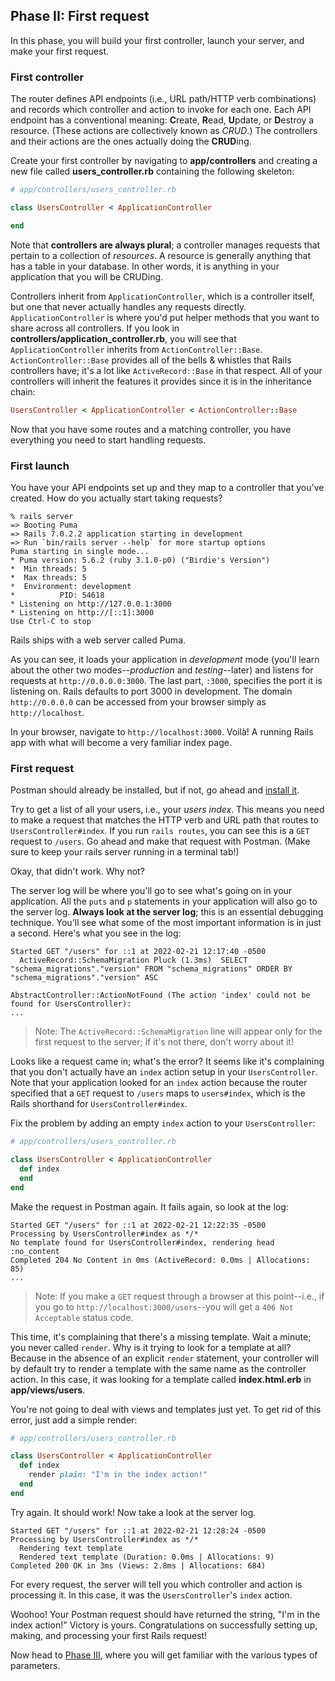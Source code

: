 ## Phase II: First request

In this phase, you will build your first controller, launch your server, and
make your first request.

### First controller

The router defines API endpoints (i.e., URL path/HTTP verb combinations) and
records which controller and action to invoke for each one. Each API endpoint
has a conventional meaning: **C**reate, **R**ead, **U**pdate, or **D**estroy a
resource. (These actions are collectively known as _CRUD_.) The
controllers and their actions are the ones actually doing the **CRUD**ing.

Create your first controller by navigating to __app/controllers__ and creating
a new file called __users_controller.rb__ containing the following skeleton:

```rb
# app/controllers/users_controller.rb

class UsersController < ApplicationController

end
```

Note that **controllers are always plural**; a controller manages requests that
pertain to a collection of _resources_. A resource is generally anything that
has a table in your database. In other words, it is anything in your application
that you will be CRUDing.

Controllers inherit from `ApplicationController`, which is a controller itself,
but one that never actually handles any requests directly.
`ApplicationController` is where you'd put helper methods that you want to share
across all controllers. If you look in
__controllers/application_controller.rb__, you will see that
`ApplicationController` inherits from `ActionController::Base`.
`ActionController::Base` provides all of the bells & whistles that Rails
controllers have; it's a lot like `ActiveRecord::Base` in that respect. All of
your controllers will inherit the features it provides since it is in the
inheritance chain:

```rb
UsersController < ApplicationController < ActionController::Base
```

Now that you have some routes and a matching controller, you have everything you
need to start handling requests.

### First launch

You have your API endpoints set up and they map to a controller that you've
created. How do you actually start taking requests?

```text
% rails server
=> Booting Puma
=> Rails 7.0.2.2 application starting in development 
=> Run `bin/rails server --help` for more startup options
Puma starting in single mode...
* Puma version: 5.6.2 (ruby 3.1.0-p0) ("Birdie's Version")
*  Min threads: 5
*  Max threads: 5
*  Environment: development
*          PID: 54618
* Listening on http://127.0.0.1:3000
* Listening on http://[::1]:3000
Use Ctrl-C to stop
```

Rails ships with a web server called Puma.

As you can see, it loads your application in _development_ mode (you'll learn
about the other two modes--_production_ and _testing_--later) and listens for
requests at `http://0.0.0.0:3000`. The last part, `:3000`, specifies the port it
is listening on. Rails defaults to port 3000 in development. The domain
`http://0.0.0.0` can be accessed from your browser simply as `http://localhost`.

In your browser, navigate to `http://localhost:3000`. Voilà! A running Rails app
with what will become a very familiar index page.

### First request

Postman should already be installed, but if not, go ahead and [install
it][postman].

Try to get a list of all your users, i.e., your _users index_. This means you
need to make a request that matches the HTTP verb and URL path that routes to
`UsersController#index`. If you run `rails routes`, you can see this is a
`GET` request to `/users`. Go ahead and make that request with Postman. (Make
sure to keep your rails server running in a terminal tab!)

Okay, that didn't work. Why not?

The server log will be where you'll go to see what's going on in your
application. All the `puts` and `p` statements in your application will also go
to the server log. **Always look at the server log**; this is an essential
debugging technique. You'll see what some of the most important information is
in just a second. Here's what you see in the log:

```text
Started GET "/users" for ::1 at 2022-02-21 12:17:40 -0500
  ActiveRecord::SchemaMigration Pluck (1.3ms)  SELECT "schema_migrations"."version" FROM "schema_migrations" ORDER BY "schema_migrations"."version" ASC
  
AbstractController::ActionNotFound (The action 'index' could not be found for UsersController):
...
```

> Note: The `ActiveRecord::SchemaMigration` line will appear only for the first
> request to the server; if it's not there, don't worry about it!

Looks like a request came in; what's the error? It seems like it's complaining
that you don't actually have an `index` action setup in your `UsersController`.
Note that your application looked for an `index` action because the router
specified that a `GET` request to `/users` maps to `users#index`, which is the
Rails shorthand for `UsersController#index`.

Fix the problem by adding an empty `index` action to your `UsersController`:

```ruby
# app/controllers/users_controller.rb

class UsersController < ApplicationController
  def index
  end
end
```

Make the request in Postman again. It fails again, so look at the log:

```text
Started GET "/users" for ::1 at 2022-02-21 12:22:35 -0500
Processing by UsersController#index as */*
No template found for UsersController#index, rendering head :no_content
Completed 204 No Content in 0ms (ActiveRecord: 0.0ms | Allocations: 85)
...
```

> Note: If you make a `GET` request through a browser at this point--i.e., if
> you go to `http://localhost:3000/users`--you will get a `406 Not Acceptable`
> status code.

This time, it's complaining that there's a missing template. Wait a minute; you
never called `render`. Why is it trying to look for a template at all? Because
in the absence of an explicit `render` statement, your controller will by
default try to render a template with the same name as the controller action.
In this case, it was looking for a template called __index.html.erb__ in
__app/views/users__.

You're not going to deal with views and templates just yet. To get rid of this
error, just add a simple render:

```ruby
# app/controllers/users_controller.rb

class UsersController < ApplicationController
  def index
    render plain: "I'm in the index action!"
  end
end
```

Try again. It should work! Now take a look at the server log.

```text
Started GET "/users" for ::1 at 2022-02-21 12:28:24 -0500
Processing by UsersController#index as */*
  Rendering text template
  Rendered text template (Duration: 0.0ms | Allocations: 9)
Completed 200 OK in 3ms (Views: 2.8ms | Allocations: 684)
```

For every request, the server will tell you which controller and action is
processing it. In this case, it was the `UsersController`'s `index` action.

Woohoo! Your Postman request should have returned the string, "I'm in the index
action!" Victory is yours. Congratulations on successfully setting up, making,
and processing your first Rails request!

Now head to [Phase III](README-pt3.md), where you will get familiar with the various types of
parameters.

[postman]: https://www.getpostman.com/
